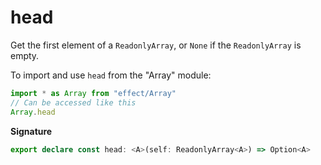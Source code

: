 # head

Get the first element of a `ReadonlyArray`, or `None` if the `ReadonlyArray` is empty.

To import and use `head` from the "Array" module:

```ts
import * as Array from "effect/Array"
// Can be accessed like this
Array.head
```

**Signature**

```ts
export declare const head: <A>(self: ReadonlyArray<A>) => Option<A>
```
